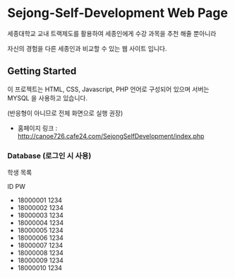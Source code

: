 # Sejong-Self-Development Web Page

세종대학교 교내 트랙제도를 활용하여 세종인에게 수강 과목을 추천 해줄 뿐아니라

자신의 경험을 다른 세종인과 비교할 수 있는 웹 사이트 입니다.

## Getting Started

이 프로젝트는 HTML, CSS, Javascript, PHP 언어로 구성되어 있으며 서버는 MYSQL 을 사용하고 있습니다.

(반응형이 아니므로 전체 화면으로 실행 권장)

- 홈페이지 링크 : http://canoe726.cafe24.com/SejongSelfDevelopment/index.php

### Database (로그인 시 사용)
학생 목록

   ID       PW
- 18000001  1234
- 18000002  1234
- 18000003  1234
- 18000004  1234
- 18000005  1234
- 18000006  1234
- 18000007  1234
- 18000008  1234
- 18000009  1234
- 18000010  1234
